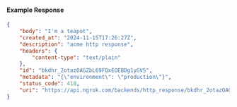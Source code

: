 <!-- Code generated for API Clients. DO NOT EDIT. -->

#### Example Response

```json
{
	"body": "I'm a teapot",
	"created_at": "2024-11-15T17:26:27Z",
	"description": "acme http response",
	"headers": {
		"content-type": "text/plain"
	},
	"id": "bkdhr_2otazOAGZbL69FQxEOEBDg1yGVS",
	"metadata": "{\"environment\": \"production\"}",
	"status_code": 418,
	"uri": "https://api.ngrok.com/backends/http_response/bkdhr_2otazOAGZbL69FQxEOEBDg1yGVS"
}
```
